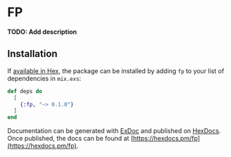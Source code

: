 # FP

**TODO: Add description**

## Installation

If [available in Hex](https://hex.pm/docs/publish), the package can be installed
by adding `fp` to your list of dependencies in `mix.exs`:

```elixir
def deps do
  [
    {:fp, "~> 0.1.0"}
  ]
end
```

Documentation can be generated with [ExDoc](https://github.com/elixir-lang/ex_doc)
and published on [HexDocs](https://hexdocs.pm). Once published, the docs can
be found at [https://hexdocs.pm/fp](https://hexdocs.pm/fp).

